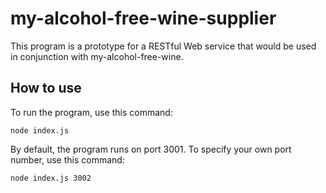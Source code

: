 # my-alcohol-free-wine-supplier
This program is a prototype for a RESTful Web service that would be used in conjunction with my-alcohol-free-wine.

## How to use
To run the program, use this command:

```
node index.js
```

By default, the program runs on port 3001. To specify your own port number, use this command:

```
node index.js 3002
```
